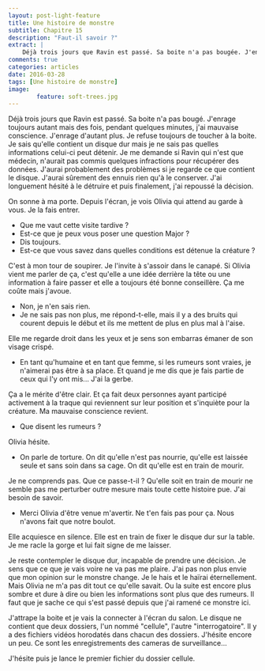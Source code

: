 ```yaml
---
layout: post-light-feature
title: Une histoire de monstre
subtitle: Chapitre 15
description: "Faut-il savoir ?"
extract: |
    Déjà trois jours que Ravin est passé. Sa boite n'a pas bougée. J'enrage toujours autant mais des fois, pendant quelques minutes, j'ai mauvaise conscience. J'enrage d'autant plus.
comments: true
categories: articles
date: 2016-03-28
tags: [Une histoire de monstre]
image: 
        feature: soft-trees.jpg
---
```

Déjà trois jours que Ravin est passé. Sa boite n'a pas bougé. J'enrage toujours autant mais des fois, pendant quelques minutes, j'ai mauvaise conscience. J'enrage d'autant plus. Je refuse toujours de toucher à la boite. Je sais qu'elle contient un disque dur mais je ne sais pas quelles informations celui-ci peut détenir. Je me demande si Ravin qui n'est que médecin, n'aurait pas commis quelques infractions pour récupérer des données. J'aurai probablement des problèmes si je regarde ce que contient le disque. J'aurai sûrement des ennuis rien qu'à le conserver. J'ai longuement hésité à le détruire et puis finalement, j'ai repoussé la décision.

On sonne à ma porte. Depuis l'écran, je vois Olivia qui attend au garde à vous. Je la fais entrer. 

- Que me vaut cette visite tardive ? 
- Est-ce que je peux vous poser une question Major ? 
- Dis toujours. 
- Est-ce que vous savez dans quelles conditions est détenue la créature ? 

C'est à mon tour de soupirer. Je l'invite à s'assoir dans le canapé. Si Olivia vient me parler de ça, c'est qu'elle a une idée derrière la tête ou une information à faire passer et elle a toujours été bonne conseillère. Ça me coûte mais j'avoue. 

- Non, je n'en sais rien. 
- Je ne sais pas non plus, me répond-t-elle, mais il y a des bruits qui courent depuis le début et ils me mettent de plus en plus mal à l'aise. 

Elle me regarde droit dans les yeux et je sens son embarras émaner de son visage crispé. 

- En tant qu'humaine et en tant que femme, si les rumeurs sont vraies, je n'aimerai pas être à sa place. Et quand je me dis que je fais partie de ceux qui l'y ont mis... J'ai la gerbe. 

Ça a le mérite d'être clair. Et ça fait deux personnes ayant participé activement à la traque qui reviennent sur leur position et s'inquiète pour la créature. Ma mauvaise conscience revient. 

- Que disent les rumeurs ? 

Olivia hésite. 

- On parle de torture. On dit qu'elle n'est pas nourrie, qu'elle est laissée seule et sans soin dans sa cage. On dit qu'elle est en train de mourir. 

Je ne comprends pas. Que ce passe-t-il ? Qu'elle soit en train de mourir ne semble pas me perturber outre mesure mais toute cette histoire pue. J'ai besoin de savoir. 

- Merci Olivia d'être venue m'avertir. Ne t'en fais pas pour ça. Nous n'avons fait que notre boulot. 

Elle acquiesce en silence. Elle est en train de fixer le disque dur sur la table. Je me racle la gorge et lui fait signe de me laisser. 

Je reste contempler le disque dur, incapable de prendre une décision. Je sens que ce que je vais voire ne va pas me plaire. J'ai pas non plus envie que mon opinion sur le monstre change. Je le hais et le haïrai éternellement. Mais Olivia ne m'a pas dit tout ce qu'elle savait. Ou la suite est encore plus sombre et dure à dire ou bien les informations sont plus que des rumeurs. Il faut que je sache ce qui s'est passé depuis que j'ai ramené ce monstre ici.  

J'attrape la boite et je vais la connecter à l'écran du salon. Le disque ne contient que deux dossiers, l'un nommé "cellule", l'autre "interrogatoire". Il y a des fichiers vidéos horodatés dans chacun des dossiers. J'hésite encore un peu. Ce sont les enregistrements des cameras de surveillance... 

J'hésite puis je lance le premier fichier du dossier cellule.